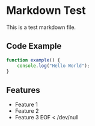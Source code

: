 # Markdown Test

This is a test markdown file.

## Code Example

```javascript
function example() {
    console.log("Hello World");
}
```

## Features

- Feature 1
- Feature 2
- Feature 3
EOF < /dev/null
